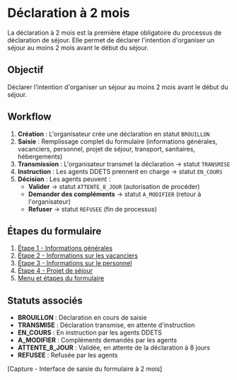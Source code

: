 # Déclaration à 2 mois

La déclaration à 2 mois est la première étape obligatoire du processus de déclaration de séjour. Elle permet de déclarer l'intention d'organiser un séjour au moins 2 mois avant le début du séjour.

## Objectif

Déclarer l'intention d'organiser un séjour au moins 2 mois avant le début du séjour.

## Workflow

1. **Création** : L'organisateur crée une déclaration en statut `BROUILLON`
2. **Saisie** : Remplissage complet du formulaire (informations générales, vacanciers, personnel, projet de séjour, transport, sanitaires, hébergements)
3. **Transmission** : L'organisateur transmet la déclaration → statut `TRANSMISE`
4. **Instruction** : Les agents DDETS prennent en charge → statut `EN_COURS`
5. **Décision** : Les agents peuvent :
   * **Valider** → statut `ATTENTE_8_JOUR` (autorisation de procéder)
   * **Demander des compléments** → statut `A_MODIFIER` (retour à l'organisateur)
   * **Refuser** → statut `REFUSEE` (fin de processus)

## Étapes du formulaire

1. [Étape 1 - Informations générales](etape-1-informations-generales.md)
2. [Étape 2 - Informations sur les vacanciers](etape-2-informations-sur-les-vacanciers.md)
3. [Étape 3 - Informations sur le personnel](etape-3-informations-sur-le-personnel.md)
4. [Étape 4 - Projet de séjour](etape-4-projet-de-sejour.md)
5. [Menu et étapes du formulaire](broken-reference)

## Statuts associés

* **BROUILLON** : Déclaration en cours de saisie
* **TRANSMISE** : Déclaration transmise, en attente d'instruction
* **EN\_COURS** : En instruction par les agents DDETS
* **A\_MODIFIER** : Compléments demandés par les agents
* **ATTENTE\_8\_JOUR** : Validée, en attente de la déclaration à 8 jours
* **REFUSEE** : Refusée par les agents

\[Capture - Interface de saisie du formulaire à 2 mois]
